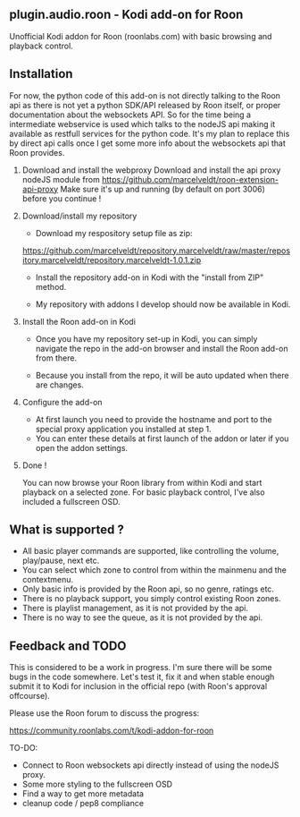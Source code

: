 ## plugin.audio.roon - Kodi add-on for Roon

Unofficial Kodi addon for Roon (roonlabs.com) with basic browsing and playback control.


## Installation

For now, the python code of this add-on is not directly talking to the Roon api as there is not yet a python SDK/API released by Roon itself, or proper documentation about the websockets API.
So for the time being a intermediate webservice is used which talks to the nodeJS api making it available as restfull services for the python code.
It's my plan to replace this by direct api calls once I get some more info about the websockets api that Roon provides.


1. Download and install the webproxy
    Download and install the api proxy nodeJS module from https://github.com/marcelveldt/roon-extension-api-proxy
    Make sure it's up and running (by default on port 3006) before you continue !


2. Download/install my repository

   * Download my respository setup file as zip: 

   https://github.com/marcelveldt/repository.marcelveldt/raw/master/repository.marcelveldt/repository.marcelveldt-1.0.1.zip

   * Install the repository add-on in Kodi with the "install from ZIP" method.

   * My repository with addons I develop should now be available in Kodi.


3. Install the Roon add-on in Kodi

   * Once you have my repository set-up in Kodi, you can simply navigate the repo in the add-on browser and install the Roon add-on from there.

   * Because you install from the repo, it will be auto updated when there are changes.


4. Configure the add-on

    * At first launch you need to provide the hostname and port to the special proxy application you installed at step 1.
    * You can enter these details at first launch of the addon or later if you open the addon settings.


5. Done !

    You can now browse your Roon library from within Kodi and start playback on a selected zone.
    For basic playback control, I've also included a fullscreen OSD.


## What is supported ?

* All basic player commands are supported, like controlling the volume, play/pause, next etc.
* You can select which zone to control from within the mainmenu and the contextmenu.
* Only basic info is provided by the Roon api, so no genre, ratings etc.
* There is no playback support, you simply control existing Roon zones.
* There is playlist management, as it is not provided by the api.
* There is no way to see the queue, as it is not provided by the api.


## Feedback and TODO

This is considered to be a work in progress. I'm sure there will be some bugs in the code somewhere.
Let's test it, fix it and when stable enough submit it to Kodi for inclusion in the official repo (with Roon's approval offcourse).

Please use the Roon forum to discuss the progress:

https://community.roonlabs.com/t/kodi-addon-for-roon


TO-DO:

* Connect to Roon websockets api directly instead of using the nodeJS proxy.
* Some more styling to the fullscreen OSD
* Find a way to get more metadata
* cleanup code / pep8 compliance






